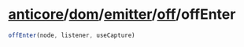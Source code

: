 # [anticore](../../../../../../#reference)/[dom](../../../#reference)/[emitter](../../#reference)/[off](../#reference)/<a name="reference">offEnter</a>

```js
offEnter(node, listener, useCapture)
```